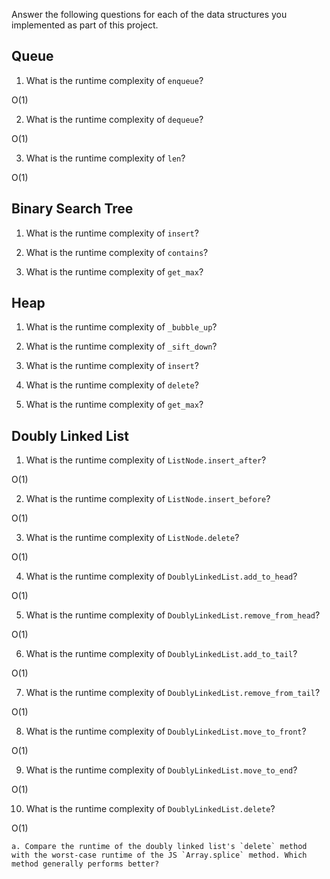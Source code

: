 Answer the following questions for each of the data structures you implemented as part of this project.

## Queue

1. What is the runtime complexity of `enqueue`?

O(1)


2. What is the runtime complexity of `dequeue`?

O(1)

3. What is the runtime complexity of `len`?

O(1)

## Binary Search Tree

1. What is the runtime complexity of `insert`? 

2. What is the runtime complexity of `contains`?

3. What is the runtime complexity of `get_max`? 

## Heap

1. What is the runtime complexity of `_bubble_up`?

2. What is the runtime complexity of `_sift_down`?

3. What is the runtime complexity of `insert`?

4. What is the runtime complexity of `delete`?

5. What is the runtime complexity of `get_max`?

## Doubly Linked List

1. What is the runtime complexity of `ListNode.insert_after`?

O(1)

2. What is the runtime complexity of `ListNode.insert_before`?

O(1)

3. What is the runtime complexity of `ListNode.delete`?

O(1)


4. What is the runtime complexity of `DoublyLinkedList.add_to_head`?

O(1)

5. What is the runtime complexity of `DoublyLinkedList.remove_from_head`?

O(1)

6. What is the runtime complexity of `DoublyLinkedList.add_to_tail`?

O(1)

7. What is the runtime complexity of `DoublyLinkedList.remove_from_tail`?

O(1)

8. What is the runtime complexity of `DoublyLinkedList.move_to_front`?

O(1)

9. What is the runtime complexity of `DoublyLinkedList.move_to_end`?

O(1)

10. What is the runtime complexity of `DoublyLinkedList.delete`?

O(1)

    a. Compare the runtime of the doubly linked list's `delete` method with the worst-case runtime of the JS `Array.splice` method. Which method generally performs better?